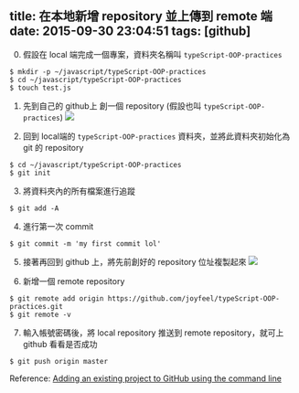 title: 在本地新增 repository 並上傳到 remote 端
date: 2015-09-30 23:04:51
tags: [github]
---
0. 假設在 local 端完成一個專案，資料夾名稱叫 `typeScript-OOP-practices`
```{console}
$ mkdir -p ~/javascript/typeScript-OOP-practices
$ cd ~/javascript/typeScript-OOP-practices
$ touch test.js
```

1. 先到自己的 github上 創一個 repository (假設也叫 `typeScript-OOP-practices`)
![](/img/git/1.png)

2. 回到 local端的 `typeScript-OOP-practices` 資料夾，並將此資料夾初始化為 git 的 repository
```{shell}
$ cd ~/javascript/typeScript-OOP-practices
$ git init
```

3. 將資料夾內的所有檔案進行追蹤
```{bash}
$ git add -A
```

4. 進行第一次 commit
```{bash}
$ git commit -m 'my first commit lol'
```
5. 接著再回到 github 上，將先前創好的 repository 位址複製起來
![](/img/git/2.png)

6. 新增一個 remote repository
```{bash}
$ git remote add origin https://github.com/joyfeel/typeScript-OOP-practices.git
$ git remote -v
```

7. 輸入帳號密碼後，將 local repository 推送到 remote repository，就可上 github 看看是否成功
```{bash}
$ git push origin master
```

Reference: [Adding an existing project to GitHub using the command line](https://help.github.com/articles/adding-an-existing-project-to-github-using-the-command-line/)